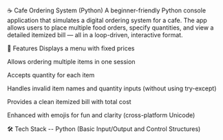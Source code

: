 ☕ Cafe Ordering System (Python) A beginner-friendly Python console application that simulates a digital ordering system for a cafe. The app allows users to place multiple food orders, specify quantities, and view a detailed itemized bill — all in a loop-driven, interactive format.

🔧 Features Displays a menu with fixed prices

Allows ordering multiple items in one session

Accepts quantity for each item

Handles invalid item names and quantity inputs (without using try-except)

Provides a clean itemized bill with total cost

Enhanced with emojis for fun and clarity (cross-platform Unicode)

🛠️ Tech Stack -- Python (Basic Input/Output and Control Structures)

